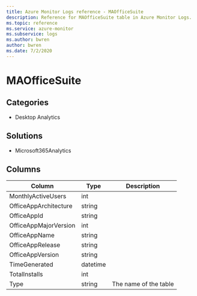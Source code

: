 ```yaml
---
title: Azure Monitor Logs reference - MAOfficeSuite
description: Reference for MAOfficeSuite table in Azure Monitor Logs.
ms.topic: reference
ms.service: azure-monitor
ms.subservice: logs
ms.author: bwren
author: bwren
ms.date: 7/2/2020
---
```


# MAOfficeSuite

 

## Categories

- Desktop Analytics
## Solutions

- Microsoft365Analytics




## Columns

|Column|Type|Description|
|---|---|---|
|MonthlyActiveUsers|int||
|OfficeAppArchitecture|string||
|OfficeAppId|string||
|OfficeAppMajorVersion|int||
|OfficeAppName|string||
|OfficeAppRelease|string||
|OfficeAppVersion|string||
|TimeGenerated|datetime||
|TotalInstalls|int||
|Type|string|The name of the table|
